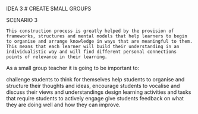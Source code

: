IDEA 3 # CREATE SMALL GROUPS

   SCENARIO 3
   
    This construction process is greatly helped by the provision of frameworks, structures and mental models that help learners to begin to organise and arrange knowledge in ways that are meaningful to them. This means that each learner will build their understanding in an individualistic way and will find different personal connections points of relevance in their learning.

As a small group teacher it is going to be important to:

challenge students to think for themselves
help students to organise and structure their thoughts and ideas,
encourage students to vocalise and discuss their views and understandings
design learning activities and tasks that require students to actively engage
give students feedback on what they are doing well and how they can improve.
